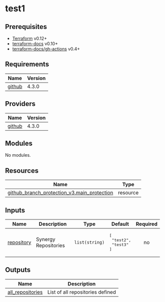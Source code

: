 # test1

<!-- BEGIN_TF_DOCS -->
## Prerequisites

- [Terraform](https://www.terraform.io) v0.12+
- [terraform-docs](https://github.com/terraform-docs/terraform-docs) v0.10+
- [terraform-docs/gh-actions](https://github.com/terraform-docs/gh-actions) v0.4+

## Requirements

| Name | Version |
|------|---------|
| <a name="requirement_github"></a> [github](#requirement\_github) | 4.3.0 |

## Providers

| Name | Version |
|------|---------|
| <a name="provider_github"></a> [github](#provider\_github) | 4.3.0 |

## Modules

No modules.

## Resources

| Name | Type |
|------|------|
| [github_branch_protection_v3.main_protection](https://registry.terraform.io/providers/integrations/github/4.3.0/docs/resources/branch_protection_v3) | resource |

## Inputs

| Name | Description | Type | Default | Required |
|------|-------------|------|---------|:--------:|
| <a name="input_repository"></a> [repository](#input\_repository) | Synergy Repositories | `list(string)` | <pre>[<br>  "test2",<br>  "test3"<br>]</pre> | no |

## Outputs

| Name | Description |
|------|-------------|
| <a name="output_all_repositories"></a> [all\_repositories](#output\_all\_repositories) | List of all repositories defined |
<!-- END_TF_DOCS -->